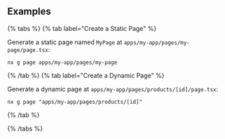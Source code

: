 ## Examples

{% tabs %}
{% tab label="Create a Static Page" %}

Generate a static page named `MyPage` at `apps/my-app/pages/my-page/page.tsx`:

```shell
nx g page apps/my-app/pages/my-page
```

{% /tab %}
{% tab label="Create a Dynamic Page" %}

Generate a dynamic page at `apps/my-app/pages/products/[id]/page.tsx`:

```shell
nx g page "apps/my-app/pages/products/[id]"
```

{% /tab %}

{% /tabs %}
